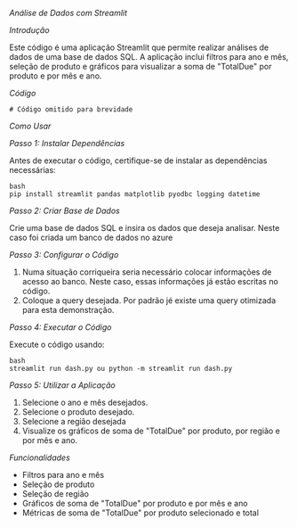 *Análise de Dados com Streamlit*

*Introdução*

Este código é uma aplicação Streamlit que permite realizar análises de dados de uma base de dados SQL. A aplicação inclui filtros para ano e mês, seleção de produto e gráficos para visualizar a soma de "TotalDue" por produto e por mês e ano.

*Código*

```
# Código omitido para brevidade
```

*Como Usar*

*Passo 1: Instalar Dependências*

Antes de executar o código, certifique-se de instalar as dependências necessárias:

```
bash
pip install streamlit pandas matplotlib pyodbc logging datetime
```

*Passo 2: Criar Base de Dados*

Crie uma base de dados SQL e insira os dados que deseja analisar. Neste caso foi criada um banco de dados no azure

*Passo 3: Configurar o Código*

1. Numa situação corriqueira seria necessário colocar informações de acesso ao banco. Neste caso, essas informações já estão escritas no código.
2. Coloque a query desejada. Por padrão jé existe uma query otimizada para esta demonstração. 


*Passo 4: Executar o Código*

Execute o código usando:

```
bash
streamlit run dash.py ou python -m streamlit run dash.py
```

*Passo 5: Utilizar a Aplicação*

1. Selecione o ano e mês desejados.
2. Selecione o produto desejado.
3. Selecione a região desejada
4. Visualize os gráficos de soma de "TotalDue" por produto, por região e por mês e ano.

*Funcionalidades*

- Filtros para ano e mês
- Seleção de produto
- Seleção de região
- Gráficos de soma de "TotalDue" por produto e por mês e ano
- Métricas de soma de "TotalDue" por produto selecionado e total

